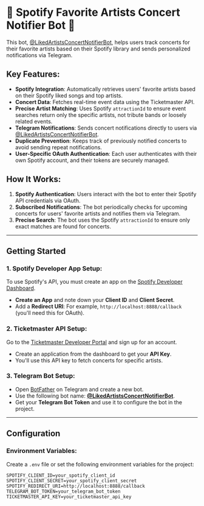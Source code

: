 # 🎵 Spotify Favorite Artists Concert Notifier Bot 🎵

This bot, [@LikedArtistsConcertNotifierBot](https://t.me/LikedArtistsConcertNotifierBot), helps users track concerts for their favorite artists based on their Spotify library and sends personalized notifications via Telegram.

## Key Features:
- **Spotify Integration**: Automatically retrieves users' favorite artists based on their Spotify liked songs and top artists.
- **Concert Data**: Fetches real-time event data using the Ticketmaster API.
- **Precise Artist Matching**: Uses Spotify `attractionId` to ensure event searches return only the specific artists, not tribute bands or loosely related events.
- **Telegram Notifications**: Sends concert notifications directly to users via [@LikedArtistsConcertNotifierBot](https://t.me/LikedArtistsConcertNotifierBot).
- **Duplicate Prevention**: Keeps track of previously notified concerts to avoid sending repeat notifications.
- **User-Specific OAuth Authentication**: Each user authenticates with their own Spotify account, and their tokens are securely managed.

## How It Works:
1. **Spotify Authentication**: Users interact with the bot to enter their Spotify API credentials via OAuth.
2. **Subscribed Notifications**: The bot periodically checks for upcoming concerts for users' favorite artists and notifies them via Telegram.
3. **Precise Search**: The bot uses the Spotify `attractionId` to ensure only exact matches are found for concerts.

---

## Getting Started

### 1. Spotify Developer App Setup:
To use Spotify's API, you must create an app on the [Spotify Developer Dashboard](https://developer.spotify.com/dashboard/applications).

- **Create an App** and note down your **Client ID** and **Client Secret**.
- Add a **Redirect URI**: For example, `http://localhost:8888/callback` (you'll need this for OAuth).

### 2. Ticketmaster API Setup:
Go to the [Ticketmaster Developer Portal](https://developer.ticketmaster.com/) and sign up for an account.

- Create an application from the dashboard to get your **API Key**.
- You'll use this API key to fetch concerts for specific artists.

### 3. Telegram Bot Setup:
- Open [BotFather](https://telegram.me/botfather) on Telegram and create a new bot.
- Use the following bot name: **[@LikedArtistsConcertNotifierBot](https://t.me/LikedArtistsConcertNotifierBot)**.
- Get your **Telegram Bot Token** and use it to configure the bot in the project.

---

## Configuration

### Environment Variables:

Create a `.env` file or set the following environment variables for the project:

```plaintext
SPOTIFY_CLIENT_ID=your_spotify_client_id
SPOTIFY_CLIENT_SECRET=your_spotify_client_secret
SPOTIFY_REDIRECT_URI=http://localhost:8888/callback
TELEGRAM_BOT_TOKEN=your_telegram_bot_token
TICKETMASTER_API_KEY=your_ticketmaster_api_key
